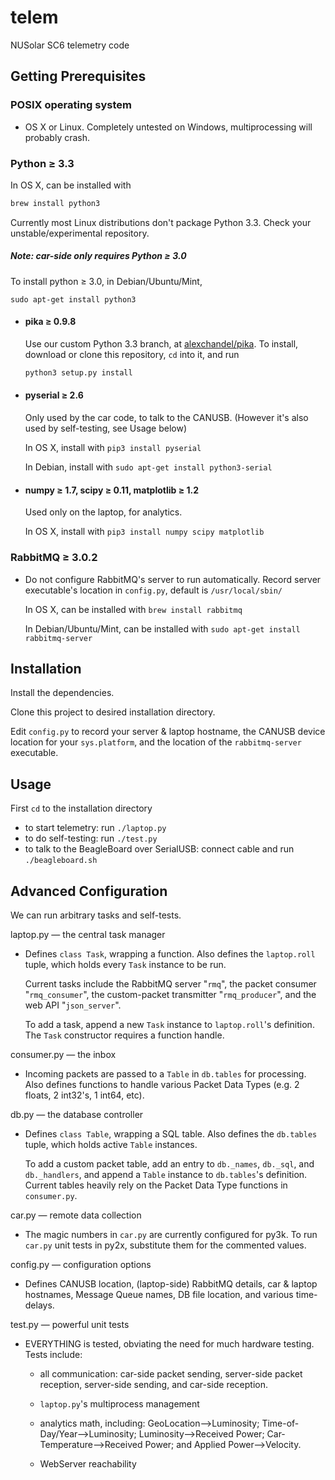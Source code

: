 telem
=====

NUSolar SC6 telemetry code

Getting Prerequisites
-------------
### POSIX operating system
* OS X or Linux. Completely untested on Windows, multiprocessing will probably crash.

### Python ≥ 3.3

In OS X, can be installed with
  ```bash
  brew install python3
  ```

Currently most Linux distributions don't package Python 3.3. Check your unstable/experimental repository.

##### Note: car-side only requires Python ≥ 3.0

To install python ≥ 3.0, in Debian/Ubuntu/Mint,
  ```
  sudo apt-get install python3
  ```

* #### pika ≥ 0.9.8
  Use our custom Python 3.3 branch, at <a href="https://github.com/alexchandel/pika">alexchandel/pika</a>. To install, download or clone this repository, `cd` into it, and run

  ```bash
  python3 setup.py install
  ```

* #### pyserial ≥ 2.6

  Only used by the car code, to talk to the CANUSB. (However it's also used by self-testing, see Usage below)

  In OS X, install with `pip3 install pyserial`

  In Debian, install with `sudo apt-get install python3-serial`

* #### numpy ≥ 1.7, scipy ≥ 0.11, matplotlib ≥ 1.2

  Used only on the laptop, for analytics.

  In OS X, install with `pip3 install numpy scipy matplotlib`

### RabbitMQ ≥ 3.0.2

* Do not configure RabbitMQ's server to run automatically. Record server executable's location in ```config.py```, default is ```/usr/local/sbin/```

  In OS X, can be installed with `brew install rabbitmq`

  In Debian/Ubuntu/Mint, can be installed with `sudo apt-get install rabbitmq-server`

Installation
------------
Install the dependencies.

Clone this project to desired installation directory.

Edit ```config.py``` to record your server & laptop hostname, the CANUSB device location for your `sys.platform`, and the location of the `rabbitmq-server` executable.

Usage
-----

First `cd` to the installation directory
* to start telemetry: run ```./laptop.py```
* to do self-testing: run ```./test.py```
* to talk to the BeagleBoard over SerialUSB: connect cable and run `./beagleboard.sh`

Advanced Configuration
----------------------

We can run arbitrary tasks and self-tests.

laptop.py — the central task manager

* Defines ```class Task```, wrapping a function. Also defines the ```laptop.roll``` tuple, which holds every ```Task``` instance to be run.

  Current tasks include the RabbitMQ server "```rmq```", the packet consumer "```rmq_consumer```", the custom-packet transmitter "```rmq_producer```", and the web API "```json_server```".

  To add a task, append a new ```Task``` instance to ```laptop.roll```'s definition. The ```Task``` constructor requires a function handle.

consumer.py — the inbox

* Incoming packets are passed to a ```Table``` in ```db.tables``` for processing. Also defines functions to handle various Packet Data Types (e.g. 2 floats, 2 int32's, 1 int64, etc).

db.py — the database controller

* Defines ```class Table```, wrapping a SQL table. Also defines the ```db.tables``` tuple, which holds active ```Table``` instances.

  To add a custom packet table, add an entry to ```db._names```, ```db._sql```, and ```db._handlers```, and append a ```Table``` instance to ```db.tables```'s definition. Current tables heavily rely on the Packet Data Type functions in ``consumer.py``.

car.py — remote data collection

* The magic numbers in ```car.py``` are currently configured for py3k. To run ```car.py``` unit tests in py2x, substitute them for the commented values.

config.py — configuration options

* Defines CANUSB location, (laptop-side) RabbitMQ details, car & laptop hostnames, Message Queue names, DB file location, and various time-delays.

test.py — powerful unit tests

* EVERYTHING is tested, obviating the need for much hardware testing. Tests include:

  * all communication: car-side packet sending, server-side packet reception, server-side sending, and car-side reception.

  * ```laptop.py```'s multiprocess management

  * analytics math, including: GeoLocation-->Luminosity; Time-of-Day/Year-->Luminosity; Luminosity-->Received Power; Car-Temperature-->Received Power; and Applied Power-->Velocity.

  * WebServer reachability
